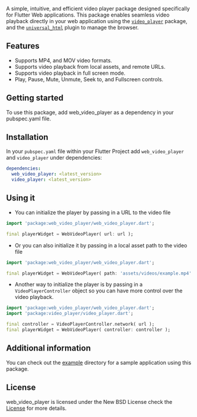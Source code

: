 A simple, intuitive, and efficient video player package designed specifically for Flutter Web applications. 
This package enables seamless video playback directly in your web application using the [`video_player`](https://pub.dartlang.org/packages/video_player) package,
and the [`universal_html`](https://github.com/dint-dev/universal_html) plugin to manage the browser.

## Features

- Supports MP4, and MOV video formats.
- Supports video playback from local assets, and remote URLs.
- Supports video playback in full screen mode.
- Play, Pause, Mute, Unmute, Seek to, and Fullscreen controls.

## Getting started

To use this package, add web_video_player as a dependency in your pubspec.yaml file.

## Installation

In your `pubspec.yaml` file within your Flutter Project add `web_video_player` and `video_player` under dependencies:

```yaml
dependencies:
  web_video_player: <latest_version>
  video_player: <latest_version>
```

## Using it

- You can initialize the player by passing in a URL to the video file
```dart
import 'package:web_video_player/web_video_player.dart';

final playerWidget = WebVideoPlayer( url: url );
```

- Or you can also initialize it by passing in a local asset path to the video file
```dart
import 'package:web_video_player/web_video_player.dart';

final playerWidget = WebVideoPlayer( path: 'assets/videos/example.mp4' );
```


- Another way to initialize the player is by passing in a `VideoPlayerController` object so you can have more control over the video playback.
```dart
import 'package:web_video_player/web_video_player.dart';
import 'package:video_player/video_player.dart';

final controller = VideoPlayerController.network( url );
final playerWidget = WebVideoPlayer( controller: controller );
```

## Additional information

You can check out the [example]('https://github.com/saedkhaled/web_video_player/tree/main/example') directory for a sample application using this package.

## License
web_video_player is licensed under the New BSD License check the [License]('https://github.com/saedkhaled/web_video_player/blob/main/LICENSE') for more details.
